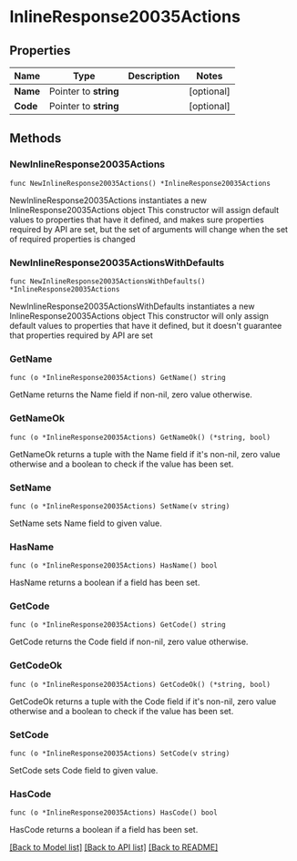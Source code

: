 # InlineResponse20035Actions

## Properties

Name | Type | Description | Notes
------------ | ------------- | ------------- | -------------
**Name** | Pointer to **string** |  | [optional] 
**Code** | Pointer to **string** |  | [optional] 

## Methods

### NewInlineResponse20035Actions

`func NewInlineResponse20035Actions() *InlineResponse20035Actions`

NewInlineResponse20035Actions instantiates a new InlineResponse20035Actions object
This constructor will assign default values to properties that have it defined,
and makes sure properties required by API are set, but the set of arguments
will change when the set of required properties is changed

### NewInlineResponse20035ActionsWithDefaults

`func NewInlineResponse20035ActionsWithDefaults() *InlineResponse20035Actions`

NewInlineResponse20035ActionsWithDefaults instantiates a new InlineResponse20035Actions object
This constructor will only assign default values to properties that have it defined,
but it doesn't guarantee that properties required by API are set

### GetName

`func (o *InlineResponse20035Actions) GetName() string`

GetName returns the Name field if non-nil, zero value otherwise.

### GetNameOk

`func (o *InlineResponse20035Actions) GetNameOk() (*string, bool)`

GetNameOk returns a tuple with the Name field if it's non-nil, zero value otherwise
and a boolean to check if the value has been set.

### SetName

`func (o *InlineResponse20035Actions) SetName(v string)`

SetName sets Name field to given value.

### HasName

`func (o *InlineResponse20035Actions) HasName() bool`

HasName returns a boolean if a field has been set.

### GetCode

`func (o *InlineResponse20035Actions) GetCode() string`

GetCode returns the Code field if non-nil, zero value otherwise.

### GetCodeOk

`func (o *InlineResponse20035Actions) GetCodeOk() (*string, bool)`

GetCodeOk returns a tuple with the Code field if it's non-nil, zero value otherwise
and a boolean to check if the value has been set.

### SetCode

`func (o *InlineResponse20035Actions) SetCode(v string)`

SetCode sets Code field to given value.

### HasCode

`func (o *InlineResponse20035Actions) HasCode() bool`

HasCode returns a boolean if a field has been set.


[[Back to Model list]](../README.md#documentation-for-models) [[Back to API list]](../README.md#documentation-for-api-endpoints) [[Back to README]](../README.md)


